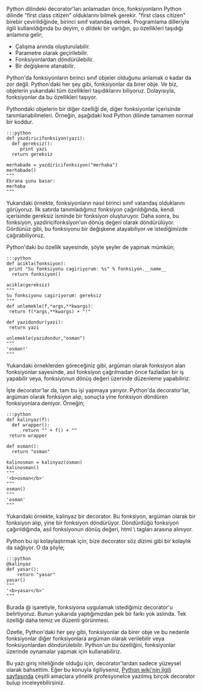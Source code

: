 <!--
.. date: 2012-05-10 04:00:56
.. title: Python ve decorator... Nedir, ne işe yarar?
.. slug: decorator
.. description: Python'da fonksiyon adlarından önce gelen, '@' ile başlayan ve fonksiyonları modifiye eden decorator'ler neler yapılır, nasıl kullanılır?
-->


Python dilindeki decorator'ları anlamadan önce, fonksiyonların Python
dilinde "first class citizen" olduklarını bilmek gerekir. "first class
citizen" birebir çevirildiğinde, birinci sınıf vatandaş demek.
Programlama dilleriyle ilgili kullanıldığında bu deyim, o dildeki bir
varlığın, şu özellikleri taşıdığı anlamına gelir;

-   Çalışma anında oluşturulabilir.
-   Parametre olarak geçirilebilir.
-   Fonksiyonlardan döndürülebilir.
-   Bir değişkene atanabilir.

Python'da fonksiyonların birinci sınıf objeler olduğunu anlamak o kadar
da zor değil. Python'daki her şey gibi, fonksiyonlar da birer obje. Ve
biz, objelerin yukarıdaki tüm özellikleri taşıdıklarını biliyoruz.
Dolayısıyla, fonksiyonlar da bu özellikleri taşıyor. <!-- TEASER_END -->

Pythondaki objelerin bir diğer özelliği de, diğer fonksiyonlar
içerisinde tanımlanabilmeleri. Örneğin, aşağıdaki kod Python dilinde
tamamen normal bir koddur.

    :::python
    def yazdiricifonksiyon(yazi):
      def gereksiz():
         print yazi
      return gereksiz
    
    merhabade = yazdiricifonksiyon("merhaba")
    merhabade()
    """
    Ekrana şunu basar:
    merhaba
    """

Yukarıdaki örnekte, fonksiyonların nasıl birinci sınıf vatandaş
olduklarını görüyoruz. İlk satırda tanımladığımız fonksiyon
çağırıldığında, kendi içerisinde gereksiz isminde bir fonksiyon
oluşturuyor. Daha sonra, bu fonksiyon, yazdiricifonksiyon'un dönüş
değeri olarak döndürülüyor. Gördünüz gibi, bu fonksiyonu bir değişkene
atayabiliyor ve istediğimizde çağırabiliyoruz.

Python'daki bu özellik sayesinde, şöyle şeyler de yapmak mümkün;

    :::python
    def acikla(fonksiyon):
     print "Su fonksiyonu cagiriyorum: %s" % fonksiyon.__name__
      return fonksiyon()
    
    acikla(gereksiz)
    """
    Su fonksiyonu cagiriyorum: gereksiz
    """
    def unlemekle(f,*args,**kwargs):
     return f(*args,**kwargs) + "!"
    
    def yazidondur(yazi):
     return yazi
    
    unlemekle(yazidondur,"osman")
    """
    'osman!'
    """

Yukarıdaki örneklerden göreceğiniz gibi, argüman olarak fonksiyon alan
fonksiyonlar sayesinde, asıl fonksiyon çağrılmadan önce fazladan bir iş
yapabilir veya, fonksiyonun dönüş değeri üzerinde düzenleme yapabiliriz.

İşte decorator'lar da, tam bu işi yapmaya yarıyor. Python'da
decorator'lar, argüman olarak fonksiyon alıp, sonuçta yine fonksiyon
döndüren fonksiyonlara deniyor. Örneğin;

    :::python
    def kalinyaz(f):
      def wrapper():
          return "" + f() + ""
     return wrapper
    
    def osman():
      return "osman"
    
    kalinosman = kalinyaz(osman)
    kalinosman()
    """
    '<b>osman</b>'
    """
    osman()
    """
    'osman'
    """

Yukarıdaki örnekte, kalinyaz bir decorator. Bu fonksiyon, argüman olarak
bir fonksiyon alıp, yine bir fonksiyon döndürüyor. Döndürdüğü fonksiyon
çağırıldığında, asıl fonksiyonun dönüş değeri, html \ tagları
arasına alınıyor.

Python bu işi kolaylaştırmak için, bize decorator söz dizimi gibi bir
kolaylık da sağlıyor. O da şöyle;

    :::python
    @kalinyaz
    def yasar():
        return "yasar"
    yasar()
    """
    '<b>yasar</b>'
    """

Burada @ işaretiyle, fonksiyona uygulamak istediğimiz decorator'u
belirtiyoruz. Bunun yukarıda yaptığımızdan pek bir farkı yok aslında.
Tek özelliği daha temiz ve düzenli görünmesi.

Özetle, Python'daki her şey gibi, fonksiyonlar da birer obje ve bu
nedenle fonksiyonlar diğer fonksiyonlara argüman olarak verilebilir veya
fonksiyonlardan döndürülebilir. Python'un bu özelliğini, fonksiyonlar
üzerinde oynamalar yapmak için kullanabiliriz.

Bu yazı giriş niteliğinde olduğu için, decorator'lardan sadece yüzeysel
olarak bahsettim. Eğer bu konuyla ilgiliyseniz, [Python wiki'nin ilgili
sayfasında][] çeşitli amaçlara yönelik profesyonelce yazılmış birçok
decorator bulup inceleyebilirsiniz.

  [Python wiki'nin ilgili sayfasında]: http://wiki.python.org/moin/PythonDecoratorLibrary